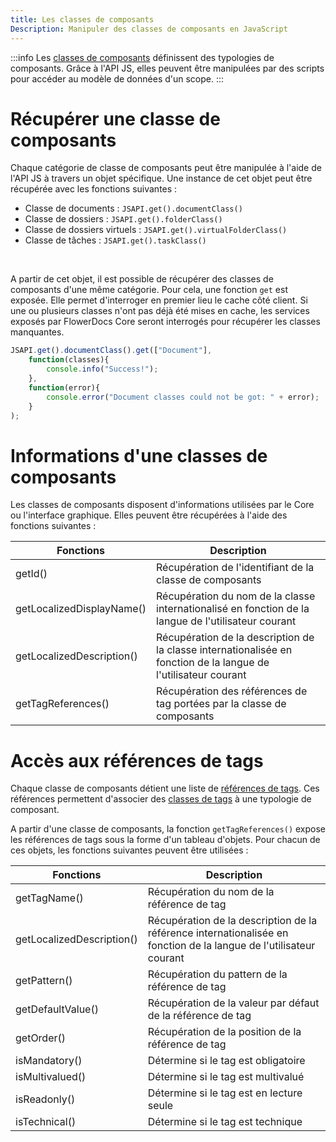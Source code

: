```yaml
---
title: Les classes de composants
Description: Manipuler des classes de composants en JavaScript
---
```


:::info
Les [classes de composants](broken-link.md) définissent des typologies de composants.
Grâce à l'API JS, elles peuvent être manipulées par des scripts pour accéder au modèle de données d'un scope.
:::


# Récupérer une classe de composants

Chaque catégorie de classe de composants peut être manipulée à l'aide de l'API JS à travers un objet spécifique. 
Une instance de cet objet peut être récupérée avec les fonctions suivantes : 

* Classe de documents : ``JSAPI.get().documentClass()``
* Classe de dossiers : ``JSAPI.get().folderClass()``
* Classe de dossiers virtuels : ``JSAPI.get().virtualFolderClass()``
* Classe de tâches : ``JSAPI.get().taskClass()``

<br/>

A partir de cet objet, il est possible de récupérer des classes de composants d'une même catégorie. Pour cela, une fonction `get` est exposée. Elle permet d'interroger en premier lieu le cache côté client. Si une ou plusieurs classes n'ont pas déjà été mises en cache, les services exposés par FlowerDocs Core seront interrogés pour récupérer les classes manquantes.

```javascript
JSAPI.get().documentClass().get(["Document"], 
	function(classes){
		console.info("Success!");
	},
	function(error){
		console.error("Document classes could not be got: " + error);
	}
);
```


# Informations d'une classes de composants

Les classes de composants disposent d'informations utilisées par le Core ou l'interface graphique. Elles peuvent être récupérées à l'aide des fonctions suivantes : 

| Fonctions                                             | Description                                                                                                    |
|-------------------------------------------------------|----------------------------------------------------------------------------------------------------------------|
|getId()                                                | Récupération de l'identifiant de la classe de composants                                                        |        
|getLocalizedDisplayName()                              | Récupération du nom de la classe internationalisé en fonction de la langue de l'utilisateur courant            |        
|getLocalizedDescription()                              | Récupération de la description de la classe internationalisée en fonction de la langue de l'utilisateur courant |        
|getTagReferences()                                     | Récupération des références de tag portées par la classe de composants                                          |        

<!--- Does not work actually
|getDisplayNames()                                      | Récupération des noms de la classe                                                                             |        
|getDescriptions()                                      | Récupération des descriptions de la classe                                                                     |        

Pour les fonctions ``getDisplayNames()`` et ``getDescriptions()``, les retours sont sous la forme de libellé I18N 
--> 
 

# Accès aux références de tags 

Chaque classe de composants détient une liste de [références de tags](broken-link.md). Ces références permettent d'associer des [classes de tags](broken-link.md) à une typologie de composant.

A partir d'une classe de composants, la fonction `getTagReferences()` expose les références de tags sous la forme d'un tableau d'objets. Pour chacun de ces objets, les fonctions suivantes peuvent être utilisées : 


| Fonctions                                             | Description                                                                                                       |
|-------------------------------------------------------|----------------------------------------------------------------------|
|getTagName()                                           | Récupération du nom de la référence de tag                                                                        |        
|getLocalizedDescription()                              | Récupération de la description de la référence internationalisée en fonction de la langue de l'utilisateur courant |        
|getPattern()                                           | Récupération du pattern de la référence de tag                                                                    |        
|getDefaultValue()                                      | Récupération de la valeur par défaut de la référence de tag                                                       |        
|getOrder()                                             | Récupération de la position de la référence de tag                                                                |        
|isMandatory()                                          | Détermine si le tag est obligatoire                                                                               |        
|isMultivalued()                                        | Détermine si le tag est multivalué                                                                                |        
|isReadonly()                                           | Détermine si le tag est en lecture seule                                                                          |        
|isTechnical()                                          | Détermine si le tag est technique                                                                                 |